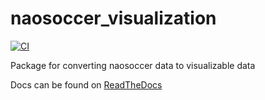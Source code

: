 # naosoccer_visualization

[![CI](https://github.com/ijnek/naosoccer_visualization/actions/workflows/main.yml/badge.svg)](https://github.com/ijnek/naosoccer_visualization/actions/workflows/main.yml)

Package for converting naosoccer data to visualizable data

Docs can be found on [ReadTheDocs](https://nao-soccer-visualization.readthedocs.io/en/latest/)
